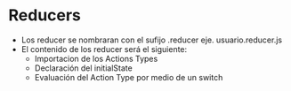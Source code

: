 # Reducers

* Los reducer se nombraran con el sufijo .reducer eje. usuario.reducer.js
* El contenido de los reducer será el siguiente:
    * Importacion de los Actions Types
    * Declaración del initialState
    * Evaluación del Action Type por medio de un switch 